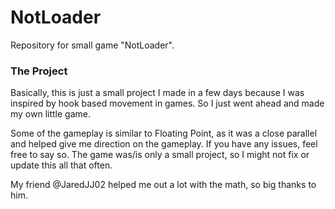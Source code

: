 # NotLoader
Repository for small game "NotLoader". 

 ### The Project
 Basically, this is just a small project I made in a few days because I was inspired by hook based movement in games.
 So I just went ahead and made my own little game.
 
 Some of the gameplay is similar to Floating Point, as it was a close parallel and helped give me direction on the gameplay.
 If you have any issues, feel free to say so.
 The game was/is only a small project, so I might not fix or update this all that often.

My friend @JaredJJ02 helped me out a lot with the math, so big thanks to him.
